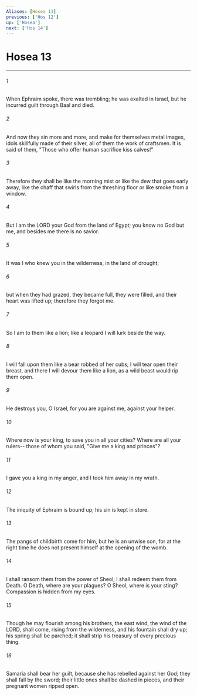```yaml
---
Aliases: [Hosea 13]
previous: ['Hos 12']
up: ['Hosea']
next: ['Hos 14']
---
```

# Hosea 13

***

 

###### 1 
When Ephraim spoke, there was trembling; 
 he was exalted in Israel, 
 but he incurred guilt through Baal and died. 
 
 

###### 2 
And now they sin more and more, 
 and make for themselves metal images, 
 idols skillfully made of their silver, 
 all of them the work of craftsmen. 
 It is said of them, 
 "Those who offer human sacrifice kiss calves!" 
 
 

###### 3 
Therefore they shall be like the morning mist 
 or like the dew that goes early away, 
 like the chaff that swirls from the threshing floor 
 or like smoke from a window.
 
 

###### 4 
But I am the LORD your God 
 from the land of Egypt; 
 you know no God but me, 
 and besides me there is no savior. 
 
 

###### 5 
It was I who knew you in the wilderness, 
 in the land of drought; 
 
 

###### 6 
but when they had grazed, they became full, 
 they were filled, and their heart was lifted up; 
 therefore they forgot me. 
 
 

###### 7 
So I am to them like a lion; 
 like a leopard I will lurk beside the way. 
 
 

###### 8 
I will fall upon them like a bear robbed of her cubs; 
 I will tear open their breast, 
 and there I will devour them like a lion, 
 as a wild beast would rip them open.
 
 

###### 9 
He destroys you, O Israel, 
 for you are against me, against your helper. 
 
 

###### 10 
Where now is your king, to save you in all your cities? 
 Where are all your rulers-- 
 those of whom you said, 
 "Give me a king and princes"? 
 
 

###### 11 
I gave you a king in my anger, 
 and I took him away in my wrath.
 
 

###### 12 
The iniquity of Ephraim is bound up; 
 his sin is kept in store. 
 
 

###### 13 
The pangs of childbirth come for him, 
 but he is an unwise son, 
 for at the right time he does not present himself 
 at the opening of the womb.
 
 

###### 14 
I shall ransom them from the power of Sheol; 
 I shall redeem them from Death. 
 O Death, where are your plagues? 
 O Sheol, where is your sting? 
 Compassion is hidden from my eyes.
 
 

###### 15 
Though he may flourish among his brothers, 
 the east wind, the wind of the LORD, shall come, 
 rising from the wilderness, 
 and his fountain shall dry up; 
 his spring shall be parched; 
 it shall strip his treasury 
 of every precious thing. 
 
 

###### 16 
Samaria shall bear her guilt, 
 because she has rebelled against her God; 
 they shall fall by the sword; 
 their little ones shall be dashed in pieces, 
 and their pregnant women ripped open.
 
